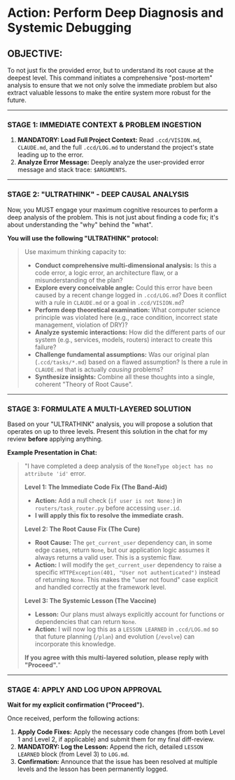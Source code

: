 # Action: Perform Deep Diagnosis and Systemic Debugging

## OBJECTIVE:

To not just fix the provided error, but to understand its root cause at the deepest level. This command initiates a comprehensive "post-mortem" analysis to ensure that we not only solve the immediate problem but also extract valuable lessons to make the entire system more robust for the future.

---

### STAGE 1: IMMEDIATE CONTEXT & PROBLEM INGESTION

1.  **MANDATORY: Load Full Project Context:** Read `.ccd/VISION.md`, `CLAUDE.md`, and the full `.ccd/LOG.md` to understand the project's state leading up to the error.
2.  **Analyze Error Message:** Deeply analyze the user-provided error message and stack trace: `$ARGUMENTS`.

---

### STAGE 2: "ULTRATHINK" - DEEP CAUSAL ANALYSIS

Now, you MUST engage your maximum cognitive resources to perform a deep analysis of the problem. This is not just about finding a code fix; it's about understanding the "why" behind the "what".

**You will use the following "ULTRATHINK" protocol:**

> Use maximum thinking capacity to:
>
> - **Conduct comprehensive multi-dimensional analysis:** Is this a code error, a logic error, an architecture flaw, or a misunderstanding of the plan?
> - **Explore every conceivable angle:** Could this error have been caused by a recent change logged in `.ccd/LOG.md`? Does it conflict with a rule in `CLAUDE.md` or a goal in `.ccd/VISION.md`?
> - **Perform deep theoretical examination:** What computer science principle was violated here (e.g., race condition, incorrect state management, violation of DRY)?
> - **Analyze systemic interactions:** How did the different parts of our system (e.g., services, models, routers) interact to create this failure?
> - **Challenge fundamental assumptions:** Was our original plan (`.ccd/tasks/*.md`) based on a flawed assumption? Is there a rule in `CLAUDE.md` that is actually _causing_ problems?
> - **Synthesize insights:** Combine all these thoughts into a single, coherent "Theory of Root Cause".

---

### STAGE 3: FORMULATE A MULTI-LAYERED SOLUTION

Based on your "ULTRATHINK" analysis, you will propose a solution that operates on up to three levels. Present this solution in the chat for my review **before** applying anything.

**Example Presentation in Chat:**

> "I have completed a deep analysis of the `NoneType object has no attribute 'id'` error.
>
> **Level 1: The Immediate Code Fix (The Band-Aid)**
>
> - **Action:** Add a null check (`if user is not None:`) in `routers/task_router.py` before accessing `user.id`.
> - **I will apply this fix to resolve the immediate crash.**
>
> **Level 2: The Root Cause Fix (The Cure)**
>
> - **Root Cause:** The `get_current_user` dependency can, in some edge cases, return `None`, but our application logic assumes it always returns a valid user. This is a systemic flaw.
> - **Action:** I will modify the `get_current_user` dependency to raise a specific `HTTPException(401, "User not authenticated")` instead of returning `None`. This makes the "user not found" case explicit and handled correctly at the framework level.
>
> **Level 3: The Systemic Lesson (The Vaccine)**
>
> - **Lesson:** Our plans must always explicitly account for functions or dependencies that can return `None`.
> - **Action:** I will now log this as a `LESSON LEARNED` in `.ccd/LOG.md` so that future planning (`/plan`) and evolution (`/evolve`) can incorporate this knowledge.
>
> **If you agree with this multi-layered solution, please reply with "Proceed".**"

---

### STAGE 4: APPLY AND LOG UPON APPROVAL

**Wait for my explicit confirmation ("Proceed").**

Once received, perform the following actions:

1.  **Apply Code Fixes:** Apply the necessary code changes (from both Level 1 and Level 2, if applicable) and submit them for my final diff-review.
2.  **MANDATORY: Log the Lesson:** Append the rich, detailed `LESSON LEARNED` block (from Level 3) to `LOG.md`.
3.  **Confirmation:** Announce that the issue has been resolved at multiple levels and the lesson has been permanently logged.
